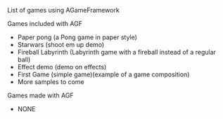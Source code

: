 List of games using AGameFramework

Games included with AGF
  * Paper pong (a Pong game in paper style)
  * Starwars (shoot em up demo)
  * Fireball Labyrinth (Labyrinth game with a fireball instead of a regular ball)
  * Effect demo (demo on effects)
  * First Game (simple game)(example of a game composition)
  * More samples to come


Games made with AGF
  * NONE